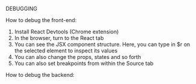 DEBUGGING

How to debug the front-end:
1) Install React Devtools (Chrome extension)
2) In the browser, turn to the React tab
3) You can see the JSX component structure. Here, you can type in $r on the selected element to inspect its values
4) You can also change the props, states and so forth
5) You can also set breakpoints from within the Source tab

How to debug the backend:
